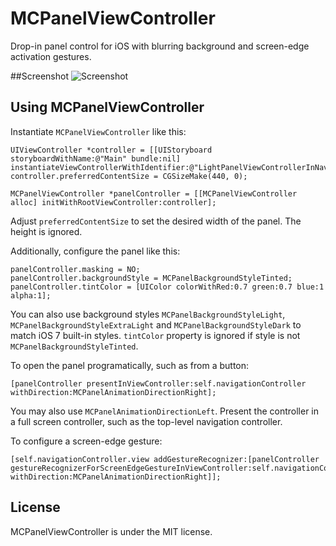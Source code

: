 MCPanelViewController
=====================

Drop-in panel control for iOS with blurring background and screen-edge activation gestures.


##Screenshot
![Screenshot](https://raw.github.com/mehsome/MCPanelViewController/master/screenshot.png "Example of MCPanelViewController")

## Using MCPanelViewController

Instantiate `MCPanelViewController` like this:

    UIViewController *controller = [[UIStoryboard storyboardWithName:@"Main" bundle:nil] instantiateViewControllerWithIdentifier:@"LightPanelViewControllerInNavigationController"];
    controller.preferredContentSize = CGSizeMake(440, 0);

    MCPanelViewController *panelController = [[MCPanelViewController alloc] initWithRootViewController:controller];

Adjust `preferredContentSize` to set the desired width of the panel. The height is ignored.

Additionally, configure the panel like this:

    panelController.masking = NO;
    panelController.backgroundStyle = MCPanelBackgroundStyleTinted;
    panelController.tintColor = [UIColor colorWithRed:0.7 green:0.7 blue:1 alpha:1];

You can also use background styles `MCPanelBackgroundStyleLight`, `MCPanelBackgroundStyleExtraLight` and `MCPanelBackgroundStyleDark` to match iOS 7 built-in styles. `tintColor` property is ignored if style is not `MCPanelBackgroundStyleTinted`.

To open the panel programatically, such as from a button:

    [panelController presentInViewController:self.navigationController withDirection:MCPanelAnimationDirectionRight];

You may also use `MCPanelAnimationDirectionLeft`. Present the controller in a full screen controller, such as the top-level navigation controller.

To configure a screen-edge gesture:

    [self.navigationController.view addGestureRecognizer:[panelController gestureRecognizerForScreenEdgeGestureInViewController:self.navigationController withDirection:MCPanelAnimationDirectionRight]];


## License

MCPanelViewController is under the MIT license.
